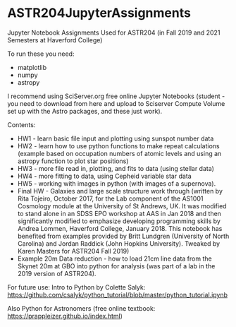 # ASTR204JupyterAssignments
Jupyter Notebook Assignments Used for ASTR204 (in Fall 2019 and 2021 Semesters at Haverford College)

To run these you need: 
* matplotlib
* numpy
* astropy

I recommend using SciServer.org free online Jupyter Notebooks (student - you need to download from here and upload to Sciserver Compute Volume set up with the Astro packages, and these just work). 

Contents: 
* HW1 - learn basic file input and plotting using sunspot number data
* HW2 - learn how to use python functions to make repeat calculations (example based on occupation numbers of atomic levels and using an astropy function to plot star positions)
* HW3 - more file read in, plotting, and fits to data (using stellar data)
* HW4 - more fitting to data, using Cepheid variable star data
* HW5 - working with images in python (with images of a supernova). 
* Final HW - Galaxies and large scale structure work through (written by Rita Tojeiro, October 2017, for the Lab component of the AS1001 Cosmology module at the University of St Andrews, UK. It was modified to stand alone in an SDSS EPO workshop at AAS in Jan 2018 and then significantly modified to emphasize developing programming skills by Andrea Lommen, Haverford College, January 2018. This notebook has benefited from examples provided by Britt Lundgren (University of North Carolina) and Jordan Raddick (John Hopkins University). Tweaked by Karen Masters for ASTR204 Fall 2019) 
* Example 20m Data reduction - how to load 21cm line data from the Skynet 20m at GBO into python for analysis (was part of a lab in the 2019 version of ASTR204). 

For future use: Intro to Python by Colette Salyk: https://github.com/csalyk/python_tutorial/blob/master/python_tutorial.ipynb

Also Python for Astronomers (free online textbook: https://prappleizer.github.io/index.html)